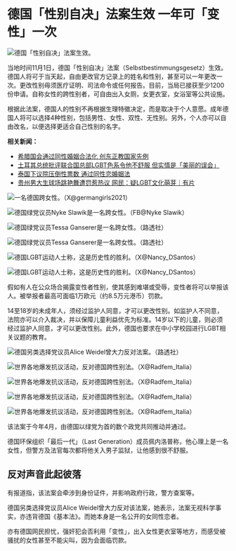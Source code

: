 # 德国「性别自决」法案生效 一年可「变性」一次

![德国「性别自决」法案生效。](https://image.stheadline.com/f/680p0/0x0/100/none/253a46ed68d1efa3bc970dbe98bb4a8b/stheadline/inewsmedia/20241103/_2024110316185714245.jpg)

当地时间11月1日，德国「性别自决」法案（Selbstbestimmungsgesetz）生效。德国人将可于当天起，自由更改官方记录上的姓名和性别，甚至可以一年更改一次。更改性别毋须医疗证明、司法命令或任何报告。目前，当局已接获至少1200份申请。自称女性的跨性别者，可自由出入女厕，女更衣室，女浴室等公共设施。

根据此法案，德国人的性别不再根据生理特徵决定，而是取决于个人意愿。成年德国人将可以选择4种性别，包括男性、女性、双性、无性别。另外，个人亦可以自由改名，以便选择更适合自己性别的名字。

**相关新闻：**
- [希腊国会通过同性婚姻合法化 创东正教国家先例](https://www.stheadline.com/realtime-world/3317345/%E5%B8%8C%E8%87%98%E5%9C%8B%E6%9C%83%E9%80%9A%E9%81%8E%E5%90%8C%E6%80%A7%E5%A9%9A%E5%A7%BB%E5%90%88%E6%B3%95%E5%8C%96-%E5%89%B5%E6%9D%B1%E6%AD%A3%E6%95%99%E5%9C%8B%E5%AE%B6%E5%85%88%E4%BE%8B)
- [土耳其总统批评联合国总部LGBT色系令他不舒服 但实情是「美丽的误会」](https://www.stheadline.com/realtime-world/3275402/%E5%9C%9F%E8%80%B3%E5%85%B6%E7%B8%BD%E7%B5%B1%E6%89%B9%E8%A9%95%E8%81%AF%E5%90%88%E5%9C%8B%E7%B8%BD%E9%83%A8LGBT%E8%89%B2%E7%B3%BB%E4%BB%A4%E4%BB%96%E4%B8%8D%E8%88%92%E6%9C%8D-%E4%BD%86%E5%AF%A6%E6%83%85%E6%98%AF%E7%BE%8E%E9%BA%97%E7%9A%84%E8%AA%A4%E6%9C%83)
- [泰国下议院压倒性票数 通过同性恋婚姻法](https://www.stheadline.com/realtime-world/3329887/%E6%B3%B0%E5%9C%8B%E4%B8%8B%E8%AD%B0%E9%99%A2%E5%A3%93%E5%80%92%E6%80%A7%E7%A5%A8%E6%95%B8-%E9%80%9A%E9%81%8E%E5%90%8C%E6%80%A7%E6%88%80%E5%A9%9A%E5%A7%BB%E6%B3%95)
- [贵州男大生球场跳艳舞遭罚惹热议 网民：疑LGBT文化萌芽｜有片](https://www.stheadline.com/realtime-china/3387463/%E8%B2%B4%E5%B7%9E%E7%94%B7%E5%A4%A7%E7%94%9F%E7%90%83%E5%A0%B4%E8%B7%B3%E8%B7%8C%E8%88%9E%E9%81%AD%E7%BD%B0%E6%83%B9%E7%86%B1%E8%AD%B0-%E7%B6%B2%E6%B0%91%E7%96%91LGBT%E6%96%87%E5%8C%96%E8%90%8C%E8%8A%BD%E6%9C%89%E7%89%87)

![一名德国跨女性。（X@germangirls2021）](https://image.hkhl.hk/f/1024p0/0x0/100/none/b3806c9be0055af49f40526f0c8b4c4f/2024-11/03112024_057_X.jpg)

![德国绿党议员Nyke Slawik是一名跨女性。（FB@Nyke Slawik）](https://image.hkhl.hk/f/1024p0/0x0/100/none/389b0024add0f5c300e54aaf05a58482/2024-11/03112024_060_FB.jpg)

![德国绿党议员Tessa Ganserer是一名跨女性。（路透社）](https://image.hkhl.hk/f/1024p0/0x0/100/none/6d83333739af03439bf08a9078370a1b/2024-11/03112024_058_Reuter.png)

![德国绿党议员Tessa Ganserer是一名跨女性。（路透社）](https://image.hkhl.hk/f/1024p0/0x0/100/none/d18ed12f5b6941af315dbebbc9a26579/2024-11/03112024_059_Reuter.png)

![德国LGBT运动人士称，这是历史性的胜利。（X@Nancy_DSantos）](https://image.hkhl.hk/f/1024p0/0x0/100/none/6b3e20d9b8a7f11a33ede9a65bb806a7/2024-11/03112024_050_X.jpg)

![德国LGBT运动人士称，这是历史性的胜利。（X@Nancy_DSantos）](https://image.hkhl.hk/f/1024p0/0x0/100/none/484661502f6a5ef9d9d0d637524f0902/2024-11/03112024_052_X.jpg)

假如有人在公众场合揭露变性者性别，使其感到难堪或受辱，变性者将可以举报该人。被举报者最高可面临1万欧元（约8.5万元港币）罚款。

14至18岁的未成年人，须经过监护人同意，才可以更改性别。如监护人不同意，法院亦可以介入裁决，并以保障儿童利益优先为标准。14岁以下的儿童，则必须经过监护人同意，才可以更改性别。此外，德国也要求在中小学校园进行LGBT相关议题的教育。

![德国另类选择党议员Alice Weidel曾大力反对法案。（路透社）](https://image.hkhl.hk/f/1024p0/0x0/100/none/a279f7c4dd74be3377864044c3b1d68c/2024-11/03112024_061_Reuter.jpg)

![世界各地爆发抗议活动，反对德国跨性别法。（X@Radfem_Italia）](https://image.hkhl.hk/f/1024p0/0x0/100/none/0e9dbdc630aab47ca39cd90552e79830/2024-11/03112024_053_X.jpg)

![世界各地爆发抗议活动，反对德国跨性别法。（X@Radfem_Italia）](https://image.hkhl.hk/f/1024p0/0x0/100/none/4051ddc669a6a0543a7926d83c637d5b/2024-11/03112024_054_X.jpg)

![世界各地爆发抗议活动，反对德国跨性别法。（X@Radfem_Italia）](https://image.hkhl.hk/f/1024p0/0x0/100/none/9cfb19326440e5dd6c5b45a95b8ca626/2024-11/03112024_055_X.jpg)

![世界各地爆发抗议活动，反对德国跨性别法。（X@Radfem_Italia）](https://image.hkhl.hk/f/1024p0/0x0/100/none/ee4aaac373c2082d750d2d758eff0931/2024-11/03112024_056_X.jpg)

该法案于今年4月，由德国以绿党为首的数个政党共同推动并通过。

德国环保组织「最后一代」（Last Generation）成员佩内洛普称，他心理上是一名女性，但警方及法官每次都将他关入男子监狱，让他感到很不舒服。

## 反对声音此起彼落

有报道指，该法案会牵涉到身份证件，并影响政府行政，警方查案等。

德国另类选择党议员Alice Weidel曾大力反对该法案，她表示，法案无视科学事实，亦违背德国《基本法》。而她本身是一名公开的女同性恋者。

亦有德国网民担忧，强奸犯会否利用「变性」，出入女性更衣室等地方，而感受被骚扰的女性甚至不能尖叫，因为会面临罚款。